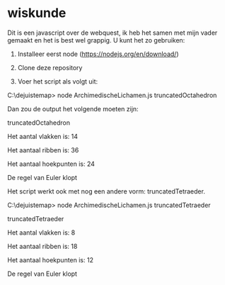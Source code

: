 # wiskunde

Dit is een javascript over de webquest, ik heb het samen met mijn vader gemaakt en het is best wel grappig.
U kunt het zo gebruiken:

1. Installeer eerst node (https://nodejs.org/en/download/)

2. Clone deze repository

3. Voer het script als volgt uit:

C:\dejuistemap> node ArchimedischeLichamen.js truncatedOctahedron

Dan zou de output het volgende moeten zijn:

  truncatedOctahedron

  Het aantal vlakken is: 14

  Het aantaal ribben is: 36

  Het aantaal hoekpunten is: 24

  De regel van Euler klopt


Het script werkt ook met nog een andere vorm: truncatedTetraeder.

C:\dejuistemap> node ArchimedischeLichamen.js truncatedTetraeder

  truncatedTetraeder

  Het aantal vlakken is: 8

  Het aantaal ribben is: 18

  Het aantaal hoekpunten is: 12

  De regel van Euler klopt
